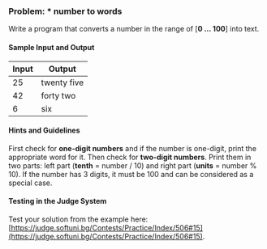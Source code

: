 ### Problem: \* number to words

Write a program that converts a number in the range of [**0 ... 100**] into text.

#### Sample Input and Output

| Input | Output |
| --- | ---- |
| 25 | twenty five |
| 42 | forty two |
| 6  | six |

#### Hints and Guidelines

First check for **one-digit numbers** and if the number is one-digit, print the appropriate word for it. Then check for **two-digit numbers**. Print them in two parts: left part (**tenth** = number / 10) and right part (**units** = number % 10). If the number has 3 digits, it must be 100 and can be considered as a special case.

#### Testing in the Judge System

Test your solution from the example here: [https://judge.softuni.bg/Contests/Practice/Index/506#15](https://judge.softuni.bg/Contests/Practice/Index/506#15).
